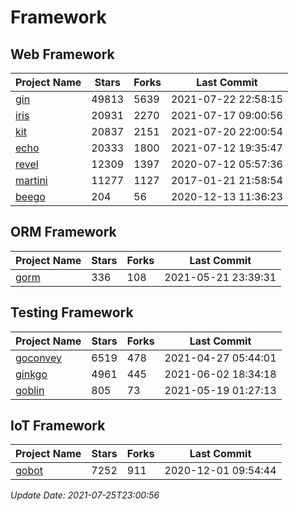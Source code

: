 # Framework

## Web Framework
| Project Name | Stars | Forks | Last Commit |
| ------------ | ----- | ----- | ----------- |
| [gin](https://github.com/gin-gonic/gin) | 49813 | 5639 | 2021-07-22 22:58:15 |
| [iris](https://github.com/kataras/iris) | 20931 | 2270 | 2021-07-17 09:00:56 |
| [kit](https://github.com/go-kit/kit) | 20837 | 2151 | 2021-07-20 22:00:54 |
| [echo](https://github.com/labstack/echo) | 20333 | 1800 | 2021-07-12 19:35:47 |
| [revel](https://github.com/revel/revel) | 12309 | 1397 | 2020-07-12 05:57:36 |
| [martini](https://github.com/go-martini/martini) | 11277 | 1127 | 2017-01-21 21:58:54 |
| [beego](https://github.com/astaxie/beego) | 204 | 56 | 2020-12-13 11:36:23 |

## ORM Framework
| Project Name | Stars | Forks | Last Commit |
| ------------ | ----- | ----- | ----------- |
| [gorm](https://github.com/jinzhu/gorm) | 336 | 108 | 2021-05-21 23:39:31 |

## Testing Framework
| Project Name | Stars | Forks | Last Commit |
| ------------ | ----- | ----- | ----------- |
| [goconvey](https://github.com/smartystreets/goconvey) | 6519 | 478 | 2021-04-27 05:44:01 |
| [ginkgo](https://github.com/onsi/ginkgo) | 4961 | 445 | 2021-06-02 18:34:18 |
| [goblin](https://github.com/franela/goblin) | 805 | 73 | 2021-05-19 01:27:13 |

## IoT Framework
| Project Name | Stars | Forks | Last Commit |
| ------------ | ----- | ----- | ----------- |
| [gobot](https://github.com/hybridgroup/gobot) | 7252 | 911 | 2020-12-01 09:54:44 |

*Update Date: 2021-07-25T23:00:56*